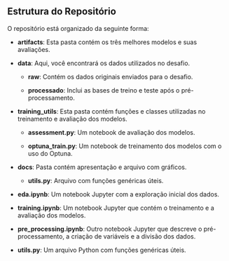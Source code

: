 ## Estrutura do Repositório

O repositório está organizado da seguinte forma:

- **artifacts**: Esta pasta contém os três melhores modelos e suas avaliações.

- **data**: Aqui, você encontrará os dados utilizados no desafio.

  - **raw**: Contém os dados originais enviados para o desafio.
  
  - **processado**: Inclui as bases de treino e teste após o pré-processamento.

- **training_utils**: Esta pasta contém funções e classes utilizadas no treinamento e avaliação dos modelos.

  - **assessment.py**: Um notebook de avaliação dos modelos.
  
  - **optuna_train.py**: Um notebook de treinamento dos modelos com o uso do Optuna.

- **docs**: Pasta contém apresentação e arquivo com gráficos.
  
  - **utils.py**: Arquivo com funções genéricas úteis.

- **eda.ipynb**: Um notebook Jupyter com a exploração inicial dos dados.

- **training.ipynb**: Um notebook Jupyter que contém o treinamento e a avaliação dos modelos.

- **pre_processing.ipynb**: Outro notebook Jupyter que descreve o pré-processamento, a criação de variáveis e a divisão dos dados.

- **utils.py**: Um arquivo Python com funções genéricas úteis.
